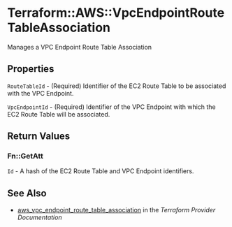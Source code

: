 # Terraform::AWS::VpcEndpointRouteTableAssociation

Manages a VPC Endpoint Route Table Association

## Properties

`RouteTableId` - (Required) Identifier of the EC2 Route Table to be associated with the VPC Endpoint.

`VpcEndpointId` - (Required) Identifier of the VPC Endpoint with which the EC2 Route Table will be associated.


## Return Values

### Fn::GetAtt

`Id` - A hash of the EC2 Route Table and VPC Endpoint identifiers.

## See Also

* [aws_vpc_endpoint_route_table_association](https://www.terraform.io/docs/providers/aws/r/vpc_endpoint_route_table_association.html) in the _Terraform Provider Documentation_